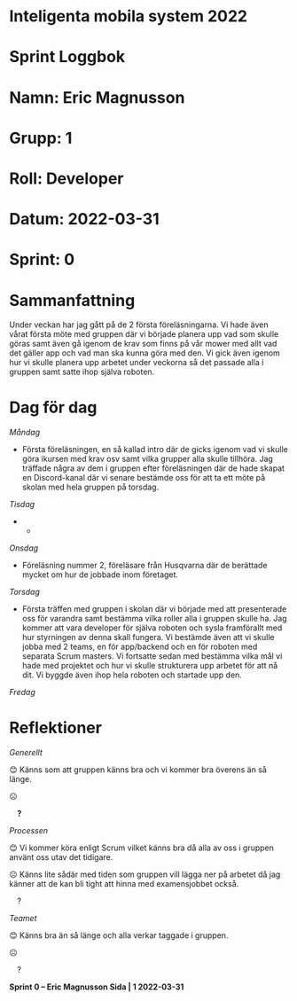 #
# **Inteligenta mobila system 2022**
#
#
#
# **Sprint Loggbok**
# **Namn:	Eric Magnusson**
# **Grupp:	1**
# **Roll:	Developer**
# **Datum:	2022-03-31**
# **Sprint: 	0**
#
# **Sammanfattning**
Under veckan har jag gått på de 2 första föreläsningarna. Vi hade även vårat första möte med gruppen där vi började planera upp vad som skulle göras samt även gå igenom de krav som finns på vår mower med allt vad det gäller app och vad man ska kunna göra med den. Vi gick även igenom hur vi skulle planera upp arbetet under veckorna så det passade alla i gruppen samt satte ihop själva roboten.

# **Dag för dag**
*Måndag*

- Första föreläsningen, en så kallad intro där de gicks igenom vad vi skulle göra ikursen med krav osv samt vilka grupper alla skulle tillhöra. Jag träffade några av dem i gruppen efter föreläsningen där de hade skapat en Discord-kanal där vi senare bestämde oss för att ta ett möte på skolan med hela gruppen på torsdag.

*Tisdag*

- -

*Onsdag*

- Föreläsning nummer 2, föreläsare från Husqvarna där de berättade mycket om hur de jobbade inom företaget. 

*Torsdag*

- Första träffen med gruppen i skolan där vi började med att presenterade oss för varandra samt bestämma vilka roller alla i gruppen skulle ha. Jag kommer att vara developer för själva roboten och sysla framförallt med hur styrningen av denna skall fungera. Vi bestämde även att vi skulle jobba med 2 teams, en för app/backend och en för roboten med separata Scrum masters. Vi fortsatte sedan med bestämma vilka mål vi hade med projektet och hur vi skulle strukturera upp arbetet för att nå dit. Vi byggde även ihop hela roboten och startade upp den.

*Fredag*

# **Reflektioner** 
*Generellt*

😊	Känns som att gruppen känns bra och vi kommer bra överens än så länge.

☹	

`  `**?**  	

*Processen*

😊	Vi kommer köra enligt Scrum vilket känns bra då alla av oss i gruppen använt oss utav det tidigare.

☹	Känns lite sådär med tiden som gruppen vill lägga ner på arbetet då jag känner att de kan bli tight att hinna med examensjobbet också.

`  `?	

*Teamet*

😊	Känns bra än så länge och alla verkar taggade i gruppen.

☹	

`  `?	

**Sprint 0 – Eric Magnusson	Sida | 1	2022-03-31**
